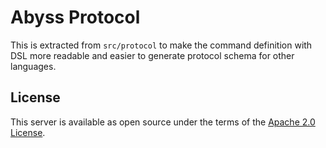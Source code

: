Abyss Protocol
===

This is extracted from `src/protocol` to make the command definition with DSL more readable and easier to generate protocol schema for other languages.

## License

This server is available as open source under the terms of the [Apache 2.0 License](https://opensource.org/licenses/Apache2.0).
